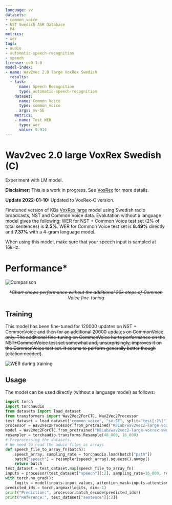 ```yaml
---
language: sv
datasets:
- common_voice
- NST Swedish ASR Database
- P4
metrics:
- wer
tags:
- audio
- automatic-speech-recognition
- speech
license: cc0-1.0
model-index:
- name: Wav2vec 2.0 large VoxRex Swedish
  results:
  - task:
      name: Speech Recognition
      type: automatic-speech-recognition
    dataset:
      name: Common Voice
      type: common_voice
      args: sv-SE
    metrics:
    - name: Test WER
      type: wer
      value: 9.914
---
```

# Wav2vec 2.0 large VoxRex Swedish (C)

Experiment with LM model. 

**Disclaimer:** This is a work in progress. See [VoxRex](https://huggingface.co/KBLab/wav2vec2-large-voxrex) for more details.

**Update 2022-01-10:** Updated to VoxRex-C version.

Finetuned version of KBs [VoxRex large](https://huggingface.co/KBLab/wav2vec2-large-voxrex) model using Swedish radio broadcasts, NST and Common Voice data. Evalutation without a language model gives the following: WER for NST + Common Voice test set (2% of total sentences) is **2.5%**. WER for Common Voice test set is **8.49%** directly and **7.37%** with a 4-gram language model.

When using this model, make sure that your speech input is sampled at 16kHz.

# Performance\*

![Comparison](comparison.png "Comparison")
<center><del>*<i>Chart shows performance without the additional 20k steps of Common Voice fine-tuning</i></del></center>

## Training
This model has been fine-tuned for 120000 updates on NST + CommonVoice<del> and then for an additional 20000 updates on CommonVoice only. The additional fine-tuning on CommonVoice hurts performance on the NST+CommonVoice test set somewhat and, unsurprisingly, improves it on the CommonVoice test set. It seems to perform generally better though [citation needed]</del>.

![WER during training](chart_1.svg "WER")

## Usage
The model can be used directly (without a language model) as follows:
```python
import torch
import torchaudio
from datasets import load_dataset
from transformers import Wav2Vec2ForCTC, Wav2Vec2Processor
test_dataset = load_dataset("common_voice", "sv-SE", split="test[:2%]").
processor = Wav2Vec2Processor.from_pretrained("KBLab/wav2vec2-large-voxrex-swedish")
model = Wav2Vec2ForCTC.from_pretrained("KBLab/wav2vec2-large-voxrex-swedish")
resampler = torchaudio.transforms.Resample(48_000, 16_000)
# Preprocessing the datasets.
# We need to read the aduio files as arrays
def speech_file_to_array_fn(batch):
    speech_array, sampling_rate = torchaudio.load(batch["path"])
    batch["speech"] = resampler(speech_array).squeeze().numpy()
    return batch
test_dataset = test_dataset.map(speech_file_to_array_fn)
inputs = processor(test_dataset["speech"][:2], sampling_rate=16_000, return_tensors="pt", padding=True)
with torch.no_grad():
    logits = model(inputs.input_values, attention_mask=inputs.attention_mask).logits
predicted_ids = torch.argmax(logits, dim=-1)
print("Prediction:", processor.batch_decode(predicted_ids))
print("Reference:", test_dataset["sentence"][:2])
```


